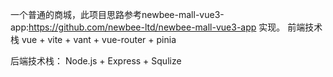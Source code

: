 一个普通的商城，此项目思路参考newbee-mall-vue3-app:https://github.com/newbee-ltd/newbee-mall-vue3-app
实现。
前端技术栈
vue + vite + vant + vue-router + pinia

后端技术栈：
Node.js + Express + Squlize
